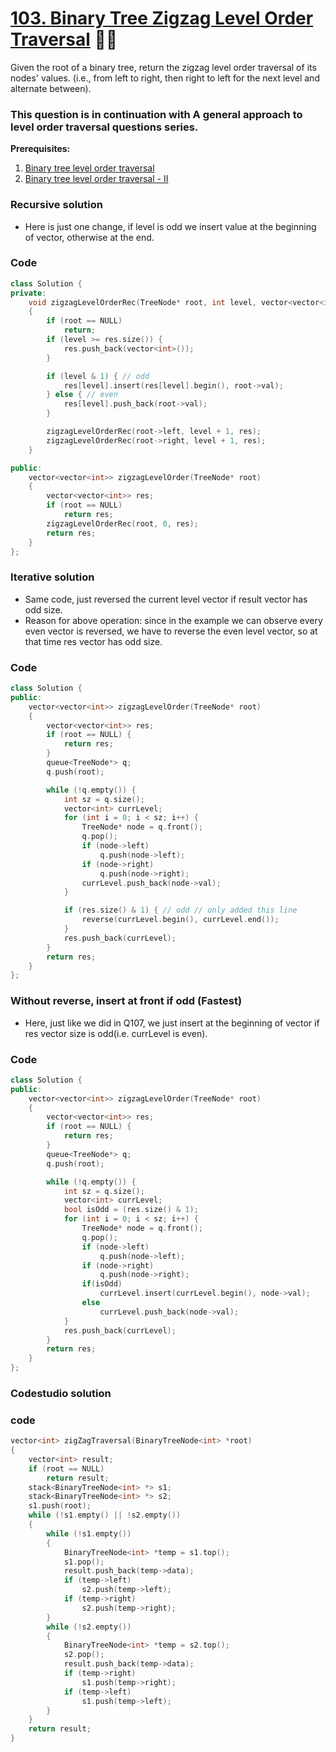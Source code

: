 # [103. Binary Tree Zigzag Level Order Traversal](https://leetcode.com/problems/binary-tree-zigzag-level-order-traversal/) 🌟🌟

Given the root of a binary tree, return the zigzag level order traversal of its nodes' values. (i.e., from left to right, then right to left for the next level and alternate between).

### This question is in continuation with **A general approach to level order traversal questions** series.

**Prerequisites:**

1. [Binary tree level order traversal](../../Leetcode/102_btLevelOrderTraversal.md)
2. [Binary tree level order traversal - II](../../Leetcode/107_btLevelOrderTraversalII.md)

### Recursive solution

-   Here is just one change, if level is odd we insert value at the beginning of vector, otherwise at the end.

### Code

```cpp
class Solution {
private:
    void zigzagLevelOrderRec(TreeNode* root, int level, vector<vector<int>>& res)
    {
        if (root == NULL)
            return;
        if (level >= res.size()) {
            res.push_back(vector<int>());
        }

        if (level & 1) { // odd
            res[level].insert(res[level].begin(), root->val);
        } else { // even
            res[level].push_back(root->val);
        }

        zigzagLevelOrderRec(root->left, level + 1, res);
        zigzagLevelOrderRec(root->right, level + 1, res);
    }

public:
    vector<vector<int>> zigzagLevelOrder(TreeNode* root)
    {
        vector<vector<int>> res;
        if (root == NULL)
            return res;
        zigzagLevelOrderRec(root, 0, res);
        return res;
    }
};
```

### Iterative solution

-   Same code, just reversed the current level vector if result vector has odd size.
-   Reason for above operation: since in the example we can observe every even vector is reversed, we have to reverse the even level vector, so at that time res vector has odd size.

### Code

```cpp
class Solution {
public:
    vector<vector<int>> zigzagLevelOrder(TreeNode* root)
    {
        vector<vector<int>> res;
        if (root == NULL) {
            return res;
        }
        queue<TreeNode*> q;
        q.push(root);

        while (!q.empty()) {
            int sz = q.size();
            vector<int> currLevel;
            for (int i = 0; i < sz; i++) {
                TreeNode* node = q.front();
                q.pop();
                if (node->left)
                    q.push(node->left);
                if (node->right)
                    q.push(node->right);
                currLevel.push_back(node->val);
            }

            if (res.size() & 1) { // odd // only added this line
                reverse(currLevel.begin(), currLevel.end());
            }
            res.push_back(currLevel);
        }
        return res;
    }
};
```

### Without reverse, insert at front if odd (Fastest)

-   Here, just like we did in Q107, we just insert at the beginning of vector if res vector size is odd(i.e. currLevel is even).

### Code

```cpp
class Solution {
public:
    vector<vector<int>> zigzagLevelOrder(TreeNode* root)
    {
        vector<vector<int>> res;
        if (root == NULL) {
            return res;
        }
        queue<TreeNode*> q;
        q.push(root);

        while (!q.empty()) {
            int sz = q.size();
            vector<int> currLevel;
            bool isOdd = (res.size() & 1);
            for (int i = 0; i < sz; i++) {
                TreeNode* node = q.front();
                q.pop();
                if (node->left)
                    q.push(node->left);
                if (node->right)
                    q.push(node->right);
                if(isOdd)
                    currLevel.insert(currLevel.begin(), node->val);
                else
                    currLevel.push_back(node->val);
            }
            res.push_back(currLevel);
        }
        return res;
    }
};
```

### Codestudio solution

### code

```cpp
vector<int> zigZagTraversal(BinaryTreeNode<int> *root)
{
    vector<int> result;
    if (root == NULL)
        return result;
    stack<BinaryTreeNode<int> *> s1;
    stack<BinaryTreeNode<int> *> s2;
    s1.push(root);
    while (!s1.empty() || !s2.empty())
    {
        while (!s1.empty())
        {
            BinaryTreeNode<int> *temp = s1.top();
            s1.pop();
            result.push_back(temp->data);
            if (temp->left)
                s2.push(temp->left);
            if (temp->right)
                s2.push(temp->right);
        }
        while (!s2.empty())
        {
            BinaryTreeNode<int> *temp = s2.top();
            s2.pop();
            result.push_back(temp->data);
            if (temp->right)
                s1.push(temp->right);
            if (temp->left)
                s1.push(temp->left);
        }
    }
    return result;
}
```
